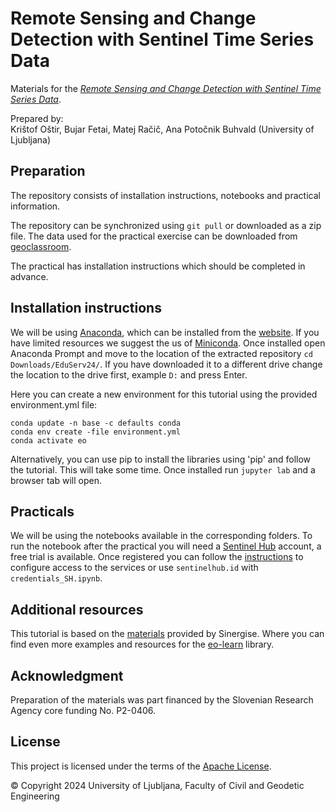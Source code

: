# Remote Sensing and Change Detection with Sentinel Time Series Data

Materials for the [*Remote Sensing and Change Detection with Sentinel Time Series Data*](https://geoclassroom.fgg.uni-lj.si/course/view.php?id=16).

Prepared by:  
Krištof Oštir, Bujar Fetai, Matej Račič, Ana Potočnik Buhvald (University of Ljubljana)

## Preparation

The repository consists of installation instructions, notebooks and practical information.


The repository can be synchronized using `git pull` or downloaded as a zip file. The data used for the practical exercise can be downloaded from [geoclassroom](https://geoclassroom.fgg.uni-lj.si/course/view.php?id=16). 

The practical has installation instructions which should be completed in advance.

## Installation instructions
We will be using [Anaconda](https://www.anaconda.com/), which can be installed from the [website](https://www.anaconda.com/products/distribution#Downloads). If you have limited resources we suggest the us of [Miniconda](https://docs.conda.io/en/latest/miniconda.html).
Once installed open Anaconda Prompt and move to the location of the extracted repository `cd Downloads/EduServ24/`. If you have downloaded it to a different drive change the location to the drive first, example `D:` and press Enter.

Here you can create a new environment for this tutorial using the provided environment.yml file:

```
conda update -n base -c defaults conda
conda env create -file environment.yml
conda activate eo
```

Alternatively, you can use pip to install the libraries using 'pip' and follow the tutorial. This will take some time. Once installed run `jupyter lab` and a browser tab will open.

## Practicals
We will be using the notebooks available in the corresponding folders. To run the notebook after the practical you will need a [Sentinel Hub](https://www.sentinel-hub.com/develop/api/ogc/standard-parameters/) account,
a free trial is available. Once registered you can follow the [instructions](https://sentinelhub-py.readthedocs.io/en/latest/configure.html) to configure access to the services or use `sentinelhub.id` with `credentials_SH.ipynb`.

## Additional resources
This tutorial is based on the [materials](https://github.com/sentinel-hub/eo-learn-workshop/) provided by Sinergise. Where you can find even more examples and resources for the [eo-learn](https://github.com/sentinel-hub/eo-learn) library.

## Acknowledgment

Preparation of the materials was part financed by the Slovenian Research Agency core funding No. P2-0406.

## License
This project is licensed under the terms of the [Apache License](LICENSE).

© Copyright 2024 University of Ljubljana, Faculty of Civil and Geodetic Engineering